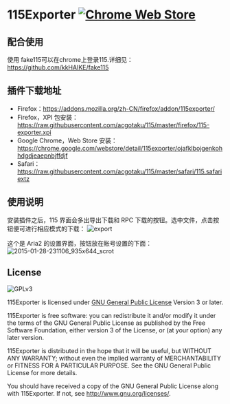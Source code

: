 # 115Exporter [![Chrome Web Store](https://img.shields.io/chrome-web-store/v/ojafklbojgenkohhdgdjeaepnbjffdjf.svg)](https://chrome.google.com/webstore/detail/115exporter/ojafklbojgenkohhdgdjeaepnbjffdjf)

## 配合使用

使用 fake115可以在chrome上登录115.详细见： https://github.com/kkHAIKE/fake115


## 插件下载地址
+ Firefox：https://addons.mozilla.org/zh-CN/firefox/addon/115exporter/
+ Firefox，XPI 包安装：https://raw.githubusercontent.com/acgotaku/115/master/firefox/115-exporter.xpi
+ Google Chrome，Web Store 安装：https://chrome.google.com/webstore/detail/115exporter/ojafklbojgenkohhdgdjeaepnbjffdjf
+ Safari：https://raw.githubusercontent.com/acgotaku/115/master/safari/115.safariextz

## 使用说明

安装插件之后，115 界面会多出导出下载和 RPC 下载的按钮。选中文件，点击按钮便可进行相应模式的下载：
![export](https://cloud.githubusercontent.com/assets/1191834/7900442/80524c40-078a-11e5-9a73-4cab8e00986e.png)

这个是 Aria2 的设置界面，按钮放在帐号设置的下面：
![2015-01-28-231106_935x644_scrot](https://cloud.githubusercontent.com/assets/1191834/6996710/232aed42-dbca-11e4-87ff-11af0f8064df.png)

## License

![GPLv3](https://www.gnu.org/graphics/gplv3-127x51.png)

115Exporter is licensed under [GNU General Public License](https://www.gnu.org/licenses/gpl.html) Version 3 or later.

115Exporter is free software: you can redistribute it and/or modify it under the terms of the GNU General Public License as published by
the Free Software Foundation, either version 3 of the License, or (at your option) any later version.

115Exporter is distributed in the hope that it will be useful, but WITHOUT ANY WARRANTY; without even the implied warranty of MERCHANTABILITY or FITNESS FOR A PARTICULAR PURPOSE.  See the GNU General Public License for more details.

You should have received a copy of the GNU General Public License along with 115Exporter.  If not, see <http://www.gnu.org/licenses/>.
